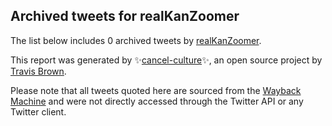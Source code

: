 ## Archived tweets for realKanZoomer

The list below includes 0 archived tweets by
[realKanZoomer](https://twitter.com/realKanZoomer).

This report was generated by ✨[cancel-culture](https://github.com/travisbrown/cancel-culture)✨,
an open source project by [Travis Brown](https://github.com/travisbrown).

Please note that all tweets quoted here are sourced from the
[Wayback Machine](https://web.archive.org) and were not directly accessed through the Twitter API or
any Twitter client.

